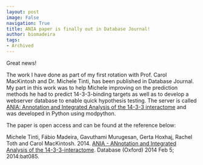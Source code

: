 ```yaml
---
layout: post
image: False
navigation: True
title: ANIA paper is finally out in Database Journal!
author: biomadeira
tags:
- Archived
---
```


Great news! 

The work I have done as part of my first rotation with Prof. Carol MacKintosh and Dr. Michele Tinti, has been 
published in Database Journal. My part in this work was to help Michele improving on the prediction methods he 
had to predict 14-3-3-binding targets as well as to develop a webserver database to enable quick hypothesis testing. 
The server is called 
[ANIA: Annotation and Integrated Analysis of the 14-3-3 interactome](https://ania-1433.lifesci.dundee.ac.uk/prediction/webserver/index.py) 
and was developed in Python using modpython.

The paper is open access and can be found at the reference below:

Michele Tinti, Fábio Madeira, Gavuthami Murugesan, Gerta Hoxhaj, Rachel Toth and Carol MacKintosh. 2014.
[ANIA - ANnotation and Integrated Analysis of the 14-3-3-interactome](http://database.oxfordjournals.org/content/2014/bat085.long). 
Database (Oxford) 2014 Feb 5; 2014:bat085.
